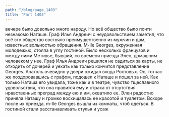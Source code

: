 ```yaml
---
path: "/blog/page_1403"
title: "Part 1403"
---
```


вечере было довольно много народу. Но всё общество было почти незнакомо Наташе. Граф Илья Андреич с неудовольствием заметил, что всё это общество состояло преимущественно из мужчин и дам, известных вольностью обращения. M-lle Georges, окруженная молодежью, стояла в углу гостиной. Было несколько французов и между ними Метивье, бывший, со времени приезда Элен, домашним человеком у нее. Граф Илья Андреич решился не садиться за карты, не отходить от дочерей и уехать как только кончится представление Georges.
Анатоль очевидно у двери ожидал входа Ростовых. Он, тотчас же поздоровавшись с графом, подошел к Наташе и пошел за ней. Как только Наташа его увидала, тоже как и в театре, чувство тщеславного удовольствия, что она нравится ему и страха от отсутствия нравственных преград между ею и им, охватило ее.
Элен радостно приняла Наташу и громко восхищалась ее красотой и туалетом. Вскоре после их приезда, m-lle Georges вышла из комнаты, чтоб одеться. В гостиной стали расстанавливать стулья и усаж
